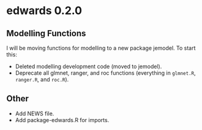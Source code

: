 # edwards 0.2.0

## Modelling Functions

I will be moving functions for modelling to a new package jemodel. To start this:

* Deleted modelling development code (moved to jemodel).
* Deprecate all glmnet, ranger, and roc functions (everything in `glmnet.R`, `ranger.R`, and `roc.R`).

## Other

* Add NEWS file.
* Add package-edwards.R for imports. 
